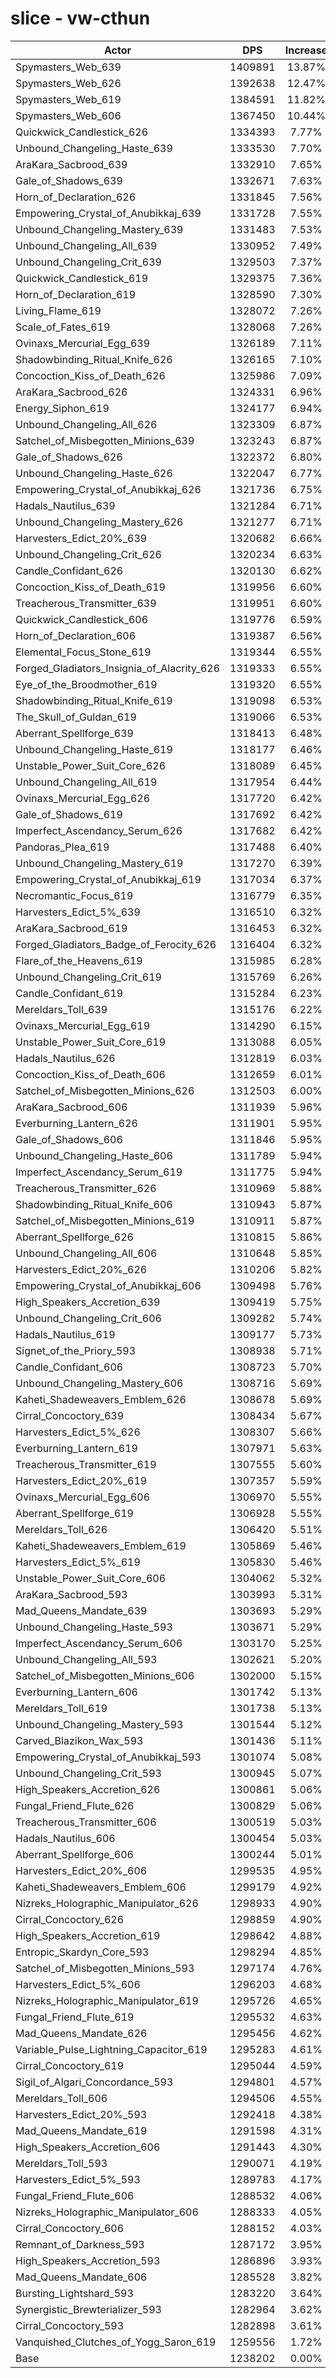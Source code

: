 # slice - vw-cthun
| Actor | DPS | Increase |
|---|:---:|:---:|
|Spymasters_Web_639|1409891|13.87%|
|Spymasters_Web_626|1392638|12.47%|
|Spymasters_Web_619|1384591|11.82%|
|Spymasters_Web_606|1367450|10.44%|
|Quickwick_Candlestick_626|1334393|7.77%|
|Unbound_Changeling_Haste_639|1333530|7.70%|
|AraKara_Sacbrood_639|1332910|7.65%|
|Gale_of_Shadows_639|1332671|7.63%|
|Horn_of_Declaration_626|1331845|7.56%|
|Empowering_Crystal_of_Anubikkaj_639|1331728|7.55%|
|Unbound_Changeling_Mastery_639|1331483|7.53%|
|Unbound_Changeling_All_639|1330952|7.49%|
|Unbound_Changeling_Crit_639|1329503|7.37%|
|Quickwick_Candlestick_619|1329375|7.36%|
|Horn_of_Declaration_619|1328590|7.30%|
|Living_Flame_619|1328072|7.26%|
|Scale_of_Fates_619|1328068|7.26%|
|Ovinaxs_Mercurial_Egg_639|1326189|7.11%|
|Shadowbinding_Ritual_Knife_626|1326165|7.10%|
|Concoction_Kiss_of_Death_626|1325986|7.09%|
|AraKara_Sacbrood_626|1324331|6.96%|
|Energy_Siphon_619|1324177|6.94%|
|Unbound_Changeling_All_626|1323309|6.87%|
|Satchel_of_Misbegotten_Minions_639|1323243|6.87%|
|Gale_of_Shadows_626|1322372|6.80%|
|Unbound_Changeling_Haste_626|1322047|6.77%|
|Empowering_Crystal_of_Anubikkaj_626|1321736|6.75%|
|Hadals_Nautilus_639|1321284|6.71%|
|Unbound_Changeling_Mastery_626|1321277|6.71%|
|Harvesters_Edict_20%_639|1320682|6.66%|
|Unbound_Changeling_Crit_626|1320234|6.63%|
|Candle_Confidant_626|1320130|6.62%|
|Concoction_Kiss_of_Death_619|1319956|6.60%|
|Treacherous_Transmitter_639|1319951|6.60%|
|Quickwick_Candlestick_606|1319776|6.59%|
|Horn_of_Declaration_606|1319387|6.56%|
|Elemental_Focus_Stone_619|1319344|6.55%|
|Forged_Gladiators_Insignia_of_Alacrity_626|1319333|6.55%|
|Eye_of_the_Broodmother_619|1319320|6.55%|
|Shadowbinding_Ritual_Knife_619|1319098|6.53%|
|The_Skull_of_Guldan_619|1319066|6.53%|
|Aberrant_Spellforge_639|1318413|6.48%|
|Unbound_Changeling_Haste_619|1318177|6.46%|
|Unstable_Power_Suit_Core_626|1318089|6.45%|
|Unbound_Changeling_All_619|1317954|6.44%|
|Ovinaxs_Mercurial_Egg_626|1317720|6.42%|
|Gale_of_Shadows_619|1317692|6.42%|
|Imperfect_Ascendancy_Serum_626|1317682|6.42%|
|Pandoras_Plea_619|1317488|6.40%|
|Unbound_Changeling_Mastery_619|1317270|6.39%|
|Empowering_Crystal_of_Anubikkaj_619|1317034|6.37%|
|Necromantic_Focus_619|1316779|6.35%|
|Harvesters_Edict_5%_639|1316510|6.32%|
|AraKara_Sacbrood_619|1316453|6.32%|
|Forged_Gladiators_Badge_of_Ferocity_626|1316404|6.32%|
|Flare_of_the_Heavens_619|1315985|6.28%|
|Unbound_Changeling_Crit_619|1315769|6.26%|
|Candle_Confidant_619|1315284|6.23%|
|Mereldars_Toll_639|1315176|6.22%|
|Ovinaxs_Mercurial_Egg_619|1314290|6.15%|
|Unstable_Power_Suit_Core_619|1313088|6.05%|
|Hadals_Nautilus_626|1312819|6.03%|
|Concoction_Kiss_of_Death_606|1312659|6.01%|
|Satchel_of_Misbegotten_Minions_626|1312503|6.00%|
|AraKara_Sacbrood_606|1311939|5.96%|
|Everburning_Lantern_626|1311901|5.95%|
|Gale_of_Shadows_606|1311846|5.95%|
|Unbound_Changeling_Haste_606|1311789|5.94%|
|Imperfect_Ascendancy_Serum_619|1311775|5.94%|
|Treacherous_Transmitter_626|1310969|5.88%|
|Shadowbinding_Ritual_Knife_606|1310943|5.87%|
|Satchel_of_Misbegotten_Minions_619|1310911|5.87%|
|Aberrant_Spellforge_626|1310815|5.86%|
|Unbound_Changeling_All_606|1310648|5.85%|
|Harvesters_Edict_20%_626|1310206|5.82%|
|Empowering_Crystal_of_Anubikkaj_606|1309498|5.76%|
|High_Speakers_Accretion_639|1309419|5.75%|
|Unbound_Changeling_Crit_606|1309282|5.74%|
|Hadals_Nautilus_619|1309177|5.73%|
|Signet_of_the_Priory_593|1308938|5.71%|
|Candle_Confidant_606|1308723|5.70%|
|Unbound_Changeling_Mastery_606|1308716|5.69%|
|Kaheti_Shadeweavers_Emblem_626|1308678|5.69%|
|Cirral_Concoctory_639|1308434|5.67%|
|Harvesters_Edict_5%_626|1308307|5.66%|
|Everburning_Lantern_619|1307971|5.63%|
|Treacherous_Transmitter_619|1307555|5.60%|
|Harvesters_Edict_20%_619|1307357|5.59%|
|Ovinaxs_Mercurial_Egg_606|1306970|5.55%|
|Aberrant_Spellforge_619|1306928|5.55%|
|Mereldars_Toll_626|1306420|5.51%|
|Kaheti_Shadeweavers_Emblem_619|1305869|5.46%|
|Harvesters_Edict_5%_619|1305830|5.46%|
|Unstable_Power_Suit_Core_606|1304062|5.32%|
|AraKara_Sacbrood_593|1303993|5.31%|
|Mad_Queens_Mandate_639|1303693|5.29%|
|Unbound_Changeling_Haste_593|1303671|5.29%|
|Imperfect_Ascendancy_Serum_606|1303170|5.25%|
|Unbound_Changeling_All_593|1302621|5.20%|
|Satchel_of_Misbegotten_Minions_606|1302000|5.15%|
|Everburning_Lantern_606|1301742|5.13%|
|Mereldars_Toll_619|1301738|5.13%|
|Unbound_Changeling_Mastery_593|1301544|5.12%|
|Carved_Blazikon_Wax_593|1301436|5.11%|
|Empowering_Crystal_of_Anubikkaj_593|1301074|5.08%|
|Unbound_Changeling_Crit_593|1300945|5.07%|
|High_Speakers_Accretion_626|1300861|5.06%|
|Fungal_Friend_Flute_626|1300829|5.06%|
|Treacherous_Transmitter_606|1300519|5.03%|
|Hadals_Nautilus_606|1300454|5.03%|
|Aberrant_Spellforge_606|1300244|5.01%|
|Harvesters_Edict_20%_606|1299535|4.95%|
|Kaheti_Shadeweavers_Emblem_606|1299179|4.92%|
|Nizreks_Holographic_Manipulator_626|1298933|4.90%|
|Cirral_Concoctory_626|1298859|4.90%|
|High_Speakers_Accretion_619|1298642|4.88%|
|Entropic_Skardyn_Core_593|1298294|4.85%|
|Satchel_of_Misbegotten_Minions_593|1297174|4.76%|
|Harvesters_Edict_5%_606|1296203|4.68%|
|Nizreks_Holographic_Manipulator_619|1295726|4.65%|
|Fungal_Friend_Flute_619|1295532|4.63%|
|Mad_Queens_Mandate_626|1295456|4.62%|
|Variable_Pulse_Lightning_Capacitor_619|1295283|4.61%|
|Cirral_Concoctory_619|1295044|4.59%|
|Sigil_of_Algari_Concordance_593|1294801|4.57%|
|Mereldars_Toll_606|1294506|4.55%|
|Harvesters_Edict_20%_593|1292418|4.38%|
|Mad_Queens_Mandate_619|1291598|4.31%|
|High_Speakers_Accretion_606|1291443|4.30%|
|Mereldars_Toll_593|1290071|4.19%|
|Harvesters_Edict_5%_593|1289783|4.17%|
|Fungal_Friend_Flute_606|1288532|4.06%|
|Nizreks_Holographic_Manipulator_606|1288333|4.05%|
|Cirral_Concoctory_606|1288152|4.03%|
|Remnant_of_Darkness_593|1287172|3.95%|
|High_Speakers_Accretion_593|1286896|3.93%|
|Mad_Queens_Mandate_606|1285528|3.82%|
|Bursting_Lightshard_593|1283220|3.64%|
|Synergistic_Brewterializer_593|1282964|3.62%|
|Cirral_Concoctory_593|1282898|3.61%|
|Vanquished_Clutches_of_Yogg_Saron_619|1259556|1.72%|
|Base|1238202|0.00%|
